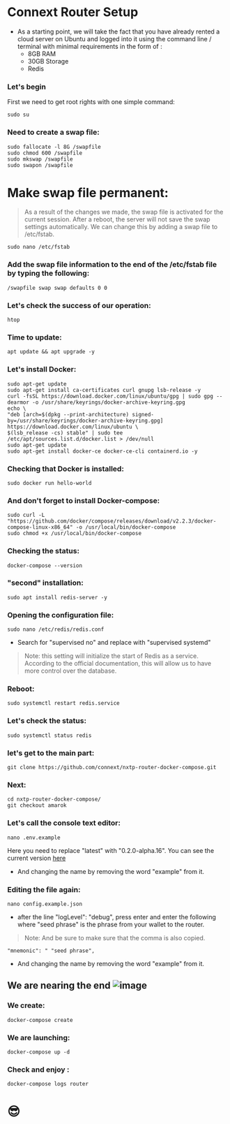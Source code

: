 # Connext Router Setup
   - As a starting point, we will take the fact that you have already rented a cloud server on Ubuntu and logged into it using the command line / terminal with minimal requirements in the form of :
      - 8GB RAM
      - 30GB Storage
      - Redis
### Let's begin

First we need to get root rights with one simple command:
  
    sudo su
    
 ### Need to create a swap file: 
    
    sudo fallocate -l 8G /swapfile
    sudo chmod 600 /swapfile
    sudo mkswap /swapfile
    sudo swapon /swapfile
    
# Make swap file permanent:

> As a result of the changes we made, the swap file is activated for the current session. After a reboot, the server will not save the swap settings automatically. We   can change this by adding a swap file to /etc/fstab.

    sudo nano /etc/fstab
    
### Add the swap file information to the end of the /etc/fstab file by typing the following:
    
    /swapfile swap swap defaults 0 0

### Let's check the success of our operation:
    
    htop

### Time to update:
   
    apt update && apt upgrade -y
 
### Let's install Docker:
     
    sudo apt-get update
    sudo apt-get install ca-certificates curl gnupg lsb-release -y
    curl -fsSL https://download.docker.com/linux/ubuntu/gpg | sudo gpg --dearmor -o /usr/share/keyrings/docker-archive-keyring.gpg
    echo \
    "deb [arch=$(dpkg --print-architecture) signed-by=/usr/share/keyrings/docker-archive-keyring.gpg] https://download.docker.com/linux/ubuntu \
    $(lsb_release -cs) stable" | sudo tee /etc/apt/sources.list.d/docker.list > /dev/null
    sudo apt-get update
    sudo apt-get install docker-ce docker-ce-cli containerd.io -y
### Checking that Docker is installed:

    sudo docker run hello-world
    
### And don't forget to install Docker-compose:
 
    sudo curl -L "https://github.com/docker/compose/releases/download/v2.2.3/docker-compose-linux-x86_64" -o /usr/local/bin/docker-compose
    sudo chmod +x /usr/local/bin/docker-compose
    
 ### Checking the status:
 
    docker-compose --version

### "second" installation:

    sudo apt install redis-server -y

### Opening the configuration file:
    
    sudo nano /etc/redis/redis.conf
   
   - Search for "supervised no" and replace with "supervised systemd"
 > Note: this setting will initialize the start of Redis as a service. According to the official documentation, this will allow us to have more control over the    database.
 
### Reboot:

    sudo systemctl restart redis.service
     
### Let's check the status:
     
    sudo systemctl status redis
 
### let's get to the main part:
    
    git clone https://github.com/connext/nxtp-router-docker-compose.git
    
### Next:
    cd nxtp-router-docker-compose/
    git checkout amarok
    
### Let's call the console text editor:

    nano .env.example
 
 Here you need to replace "latest" with "0.2.0-alpha.16". You can see the current version [here](https://github.com/connext/nxtp/releases "https://github.com/connext/nxtp/releases")
   - And changing the name by removing the word "example" from it.

### Editing the file again:

    nano config.example.json


-   after the line "logLevel": "debug", press enter and enter the following  where "seed phrase" is the phrase from your wallet to the router. 
> Note:  And be sure to make sure that the comma is also copied.
 
    "mnemonic": " "seed phrase",
    
  - And changing the name by removing the word "example" from it.

## We are nearing the end ![image](https://user-images.githubusercontent.com/105949403/169635164-70fc9d5e-44c9-4bb5-8d06-af2a0c6b4a5a.png)

### We create:

    docker-compose create
    
### We are launching:
    docker-compose up -d
    
###  Check and enjoy	:

    docker-compose logs router
       
    
# :sunglasses:


